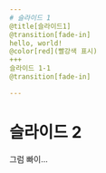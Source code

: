 ```yaml
---
# 슬라이드 1
@title[슬라이드1]
@transition[fade-in]
hello, world!
@color[red](빨강색 표시)
+++
슬라이드 1-1
@transition[fade-in]

---
```

# 슬라이드 2
그럼 빠이...
